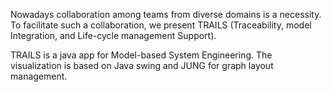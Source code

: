 Nowadays collaboration among teams from diverse domains is a necessity. To facilitate such a collaboration, we present TRAILS (Traceability, model Integration, and Life-cycle
management Support).

TRAILS is a java app for Model-based System Engineering. The visualization is based on Java swing and JUNG for graph layout management.
